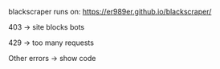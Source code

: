 blackscraper runs on:
https://er989er.github.io/blackscraper/

403 → site blocks bots

429 → too many requests

Other errors → show code
